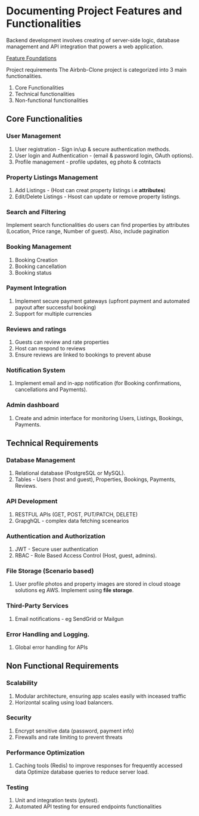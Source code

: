 # Documenting Project Features and Functionalities

Backend development involves creating of server-side logic, database management and API integration that powers a web application.

[Feature Foundations](https://drive.google.com/file/d/1kpyz7KFWNWrclAtOr9W5mDqk3JcmmpZ2/view?usp=drive_link)

Project requirements
The Airbnb-Clone project is categorized into 3 main functionalities.

1. Core Functionalities
2. Technical functionalities
3. Non-functional functionalities

## Core Functionalities

### User Management

1. User registration - Sign in/up & secure authentication methods.
2. User login and Authentication - (email & password login, OAuth options).
3. Profile management - profile updates, eg photo & cotntacts

### Property Listings Management

1. Add Listings - (Host can creat property listings i.e **attributes**)
2. Edit/Delete Listings - Hsost can update or remove property listings.

### Search and Filtering

Implement search functionalities do users can find properties by attributes (Location, Price range, Number of guest). Also, include pagination

### Booking Management

1. Booking Creation
2. Booking cancellation
3. Booking status

### Payment Integration

1. Implement secure payment gateways (upfront payment and automated payout after successful booking)
2. Support for multiple currencies

### Reviews and ratings

1. Guests can review and rate properties
2. Host can respond to reviews
3. Ensure reviews are linked to bookings to prevent abuse

### Notification System

1. Implement email and in-app notification (for Booking confirmations, cancellations and Payments).

### Admin dashboard

1. Create and admin interface for monitoring Users, Listings, Bookings, Payments.

## Technical Requirements

### Database Management

1. Relational database (PostgreSQL or MySQL).
2. Tables - Users (host and guest), Properties, Bookings, Payments, Reviews.

### API Development

1. RESTFUL APIs (GET, POST, PUT/PATCH, DELETE)
2. GrapghQL - complex data fetching scenearios

### Authentication and Authorization

1. JWT  - Secure user authentication
2. RBAC - Role Based Access Control (Host, guest, admins).

### File Storage (Scenario based)

1. User profile photos and property images are stored in cloud stoage solutions eg AWS. Implement using **file storage**.

### Third-Party Services

1. Email notifications - eg SendGrid or Mailgun

### Error Handling and Logging.

1. Global error handling for APIs

## Non Functional Requirements

### Scalability

1. Modular architecture, ensuring app scales easily with inceased traffic
2. Horizontal scaling using load balancers.

### Security

1. Encrypt sensitive data (password, payment info)
2. Firewalls and rate limiting to prevent threats

### Performance Optimization

1. Caching tools (Redis) to improve responses for frequently accessed data
Optimize database queries to reduce server load.

### Testing

1. Unit and integration tests (pytest).
2. Automated API testing for ensured endpoints functionalities
